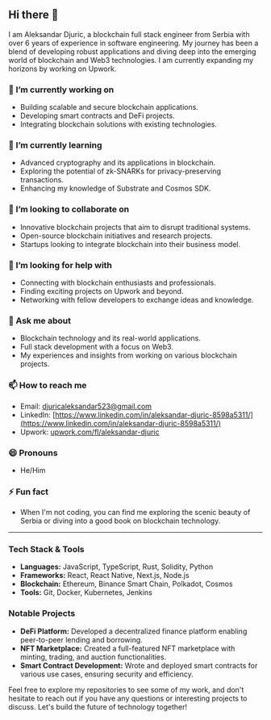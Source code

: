 ## Hi there 👋

I am Aleksandar Djuric, a blockchain full stack engineer from Serbia with over 6 years of experience in software engineering. My journey has been a blend of developing robust applications and diving deep into the emerging world of blockchain and Web3 technologies. I am currently expanding my horizons by working on Upwork.

### 🔭 I’m currently working on
- Building scalable and secure blockchain applications.
- Developing smart contracts and DeFi projects.
- Integrating blockchain solutions with existing technologies.

### 🌱 I’m currently learning
- Advanced cryptography and its applications in blockchain.
- Exploring the potential of zk-SNARKs for privacy-preserving transactions.
- Enhancing my knowledge of Substrate and Cosmos SDK.

### 👯 I’m looking to collaborate on
- Innovative blockchain projects that aim to disrupt traditional systems.
- Open-source blockchain initiatives and research projects.
- Startups looking to integrate blockchain into their business model.

### 🤔 I’m looking for help with
- Connecting with blockchain enthusiasts and professionals.
- Finding exciting projects on Upwork and beyond.
- Networking with fellow developers to exchange ideas and knowledge.

### 💬 Ask me about
- Blockchain technology and its real-world applications.
- Full stack development with a focus on Web3.
- My experiences and insights from working on various blockchain projects.

### 📫 How to reach me
- Email: [djuricaleksandar523@gmail.com](mailto:djuricaleksandar523@gmail.com)
- LinkedIn: [https://www.linkedin.com/in/aleksandar-djuric-8598a5311/](https://www.linkedin.com/in/aleksandar-djuric-8598a5311/)
- Upwork: [upwork.com/fl/aleksandar-djuric](https://www.upwork.com/freelancers/~01d23d49cd02b9c609)

### 😄 Pronouns
- He/Him

### ⚡ Fun fact
- When I'm not coding, you can find me exploring the scenic beauty of Serbia or diving into a good book on blockchain technology.

---

### Tech Stack & Tools
- **Languages:** JavaScript, TypeScript, Rust, Solidity, Python
- **Frameworks:** React, React Native, Next.js, Node.js
- **Blockchain:** Ethereum, Binance Smart Chain, Polkadot, Cosmos
- **Tools:** Git, Docker, Kubernetes, Jenkins

### Notable Projects
- **DeFi Platform:** Developed a decentralized finance platform enabling peer-to-peer lending and borrowing.
- **NFT Marketplace:** Created a full-featured NFT marketplace with minting, trading, and auction functionalities.
- **Smart Contract Development:** Wrote and deployed smart contracts for various use cases, ensuring security and efficiency.

Feel free to explore my repositories to see some of my work, and don't hesitate to reach out if you have any questions or interesting projects to discuss. Let's build the future of technology together!
